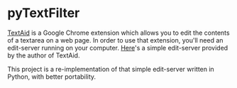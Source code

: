 # pyTextFilter

[TextAid](https://chrome.google.com/webstore/detail/textaid/ppoadiihggafnhokfkpphojggcdigllp) is a Google Chrome extension
which allows you to edit the contents of a textarea on a web page.
In order to use that extension,
you'll need an edit-server running on your computer.
[Here](http://opencoder.net/edit-server)'s a simple edit-server provided by the author of TextAid.

This project is a re-implementation of that simple edit-server written in Python,
with better portability.

